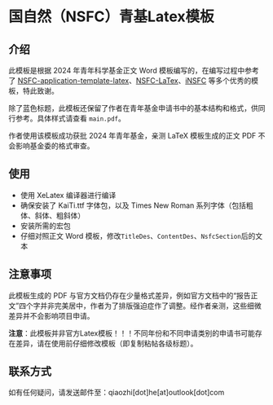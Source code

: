 # 国自然（NSFC）青基Latex模板
## 介绍
此模板是根据 2024 年青年科学基金正文 Word 模板编写的，在编写过程中参考了 [NSFC-application-template-latex](https://github.com/Ruzim/NSFC-application-template-latex)、[NSFC-LaTex](https://github.com/MCG-NKU/NSFC-LaTex)、[iNSFC](https://github.com/YimianDai/iNSFC) 等多个优秀的模板，特此致谢。

除了蓝色标题，此模板还保留了作者在青年基金申请书中的基本结构和格式，供同行参考。具体样式请查看 `main.pdf`。

作者使用该模板成功获批 2024 年青年基金，亲测 LaTeX 模板生成的正文 PDF 不会影响基金委的格式审查。

## 使用

- 使用 XeLatex 编译器进行编译
- 确保安装了 KaiTi.ttf 字体包，以及 Times New Roman 系列字体（包括粗体、斜体、粗斜体）
- 安装所需的宏包
- 仔细对照正文 Word 模板，修改`TitleDes`、`ContentDes`、`NsfcSection`后的文本

## 注意事项
此模板生成的 PDF 与官方文档仍存在少量格式差异，例如官方文档中的“报告正文”四个字并非完美居中，作者为了排版强迫症作了调整。经作者亲测，这些细微差异并不会影响项目申请。

**注意**：此模板并非官方Latex模板！！！不同年份和不同申请类别的申请书可能存在差异，请在使用前仔细修改模板（即复制粘帖各级标题）。

## 联系方式
如有任何疑问，请发送邮件至：qiaozhi[dot]he[at]outlook[dot]com
